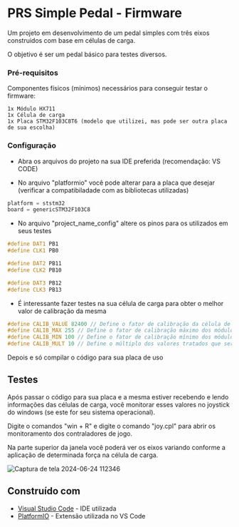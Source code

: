 # PRS Simple Pedal - Firmware

Um projeto em desenvolvimento de um pedal simples com três eixos construidos com base em células de carga. 

O objetivo é ser um pedal básico para testes diversos.

### Pré-requisitos

Componentes físicos (mínimos) necessários para conseguir testar o firmware:

```
1x Módulo HX711
1x Célula de carga
1x Placa STM32F103C8T6 (modelo que utilizei, mas pode ser outra placa de sua escolha)
```

### Configuração

* Abra os arquivos do projeto na sua IDE preferida (recomendação: VS CODE)
  
* No arquivo "platformio" você pode alterar para a placa que desejar (verificar a compatibiladade com as bibliotecas utilizadas)
```C++
platform = ststm32
board = genericSTM32F103C8
```

* No arquivo "project_name_config" altere os pinos para os utilizados em seus testes
```C++
#define DAT1 PB1
#define CLK1 PB0

#define DAT2 PB11
#define CLK2 PB10

#define DAT3 PB12
#define CLK3 PB13
```

* É interessante fazer testes na sua célula de carga para obter o melhor valor de calibração da mesma
```C++
#define CALIB_VALUE 82400 // Define o fator de calibração da célula de carga que eu usei
#define CALIB_MAX 255 // Define o fator de calibração máximo dos módulos HX711
#define CALIB_MIN 100 // Define o fator de calibração mínimo dos módulos HX711
#define CALIB_MULT 10 // Define o múltiplo dos valores tratados que serão enviados para o joystick
```

Depois e só compilar o código para sua placa de uso

## Testes

Após passar o código para sua placa e a mesma estiver recebendo e lendo informações das células de carga, você monitorar esses valores no joystick do windows (se este for seu sistema operacional).

Digite o comandos "win + R" e digite o comando "joy.cpl" para abrir os monitoramento dos contraladores de jogo.

Na parte superior da janela você poderá ver os eixos variando conforme a aplicação de determinada força na célula de carga.

![Captura de tela 2024-06-24 112346](https://github.com/vinicitadin/prs_simple_pedal_fw/assets/167343994/0f7deeea-aec8-4548-8466-30d4806ad946)


## Construído com

* [Visual Studio Code](https://code.visualstudio.com/) - IDE utilizada
* [PlatformIO](https://platformio.org/) - Extensão utilizada no VS Code
